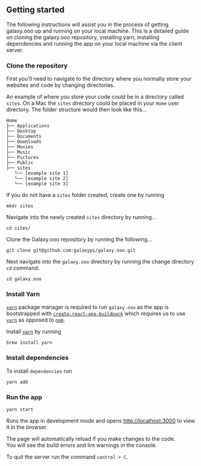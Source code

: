 ## Getting started

The following instructions will assist you in the process of getting galaxy.ooo up and running on your local machine. This is a detailed guide on cloning the galaxy.ooo repository, installing yarn, installing dependencies and running the app on your local machine via the client server.

### Clone the repository

First you'll need to navigate to the directory where you normally store your websites and code by changing directories.

An example of where you store your code could be in a directory called `sites`. On a Mac the `sites` directory could be placed in your `Home` user directory. The folder structure would then look like this...

```
Home
├── Applications
├── Desktop
├── Documents
├── Downloads
├── Movies
├── Music
├── Pictures
├── Public
├── sites
   └── [example site 1]
   └── [example site 2]
   └── [example site 3]
```

If you do not have a `sites` folder created, create one by running

```
mkdr sites
```

Navigate into the newly created `sites` directory by running...

```
cd sites/
```

Clone the Galaxy.ooo repository by running the following...

```
git clone git@github.com:galaxypi/galaxy.ooo.git
```

Next navigate into the `galaxy.ooo` directory by running the change directory `cd` command.

```
cd galaxy.ooo
```

### Install Yarn

[`yarn`](https://yarnpkg.com/) package manager is required to run `galaxy.ooo` as the app is bootstrapped with [`create-react-app-buildpack`](https://elements.heroku.com/buildpacks/nhutphuongit/create-react-app-buildpack) which requires us to use [`yarn`](https://yarnpkg.com/) as opposed to [`npm`](https://www.npmjs.com/get-npm).

Install [`yarn`](https://yarnpkg.com/lang/en/docs/install/) by running

```
brew install yarn
```

### Install dependencies

To install `dependencies` run

```
yarn add
```

### Run the app

```
yarn start
```

Runs the app in development mode and opens [http://localhost:3000](http://localhost:3000) to view it in the browser.

The page will automatically reload if you make changes to the code.<br>
You will see the build errors and lint warnings in the console.

To quit the server run the command `control + C`.
